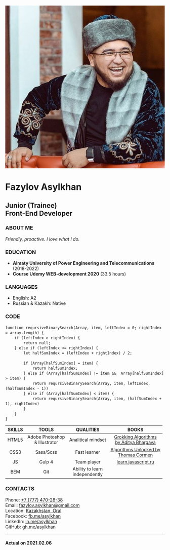 ![avatar](https://github.com/FazylovAsylkhan/rsschool-cv/blob/gh-pages/ava.JPG?raw=true)
# **Fazylov Asylkhan**
## **Junior (Trainee)<br>Front-End Developer** 
  
### **ABOUT ME**

*Friendly, proactive. I love what I do.*


### **EDUCATION**

- **Almaty University of Power Engineering and Telecommunications** (2018-2022)
- **Course Udemy WEB-development 2020** (33.5 hours)


### **LANGUAGES**

- English: A2 
- Russian & Kazakh: Native


### **CODE**

```
function reqursiveBinarySearch(Array, item, leftIndex = 0; rightIndex = array.length) {    
    if (leftIndex > rightIndex) {
        return null;
    } else if (leftIndex <= rightIndex) {
        let halfSumIndex = (leftIndex + rightIndex) / 2;

        if (Array[halfSumIndex] = item) {
            return halfSumIndex;
        } else if (Array[halfSumIndex] != item &&  Array[halfSumIndex] > item) {
            return reqursiveBinarySearch(Array, item, leftIndex, (halfSumIndex - 1))
        } else if (Array[halfSumIndex] < item) {
            return reqursiveBinarySearch(Array, item, (halfSumIndex + 1), rightIndex)
        }
    }
} 
```
 

| **SKILLS**  | **TOOLS**  | **QUALITIES**  | **BOOKS**  |
|:---:|:---:|:---:|:---:|
| HTML5 |  Adobe Photoshop <br>& Illustrator | Analitical mindset |   [Grokking Algorithms<br> by Aditya Bhargava ](https://www.amazon.com/Grokking-Algorithms-illustrated-programmers-curious/dp/1617292230)
| CSS3 |  Sass/Scss | Fast learner | [Algorithms Unlocked by<br> Thomas Cormen](https://mitpress.mit.edu/books/algorithms-unlocked#:~:text=In%20Algorithms%20Unlocked%2C%20Thomas%20Cormen,and%20how%20to%20evaluate%20them.)
| JS |  Gulp 4 | Team player | [learn.javascript.ru](https://learn.javascript.ru/)
| BEM |  Git | Ability to learn<br> independently | 


### **CONTACTS**


Phone: [+7 (777) 470-28-38](tel:+77774702838)\
Email: [fazylov.asylkhan@gmail.com](mailto:fazylov.asylkhan@gmail.com)\
Location: [Kazakhstan, Oral](https://goo.gl/maps/a6ju9JZoDWiM4j2B9)\
Facebook: [fb.me/asylkhan](https://www.facebook.com/asylkhan.fazylov)\
LinkedIn: [in.me/asylkhan](https://www.linkedin.com/in/asylkhan1703/)\
GitHub: [gh.me/asylkhan](https://github.com/FazylovAsylkhan)


---
#### Actual on 2021.02.06